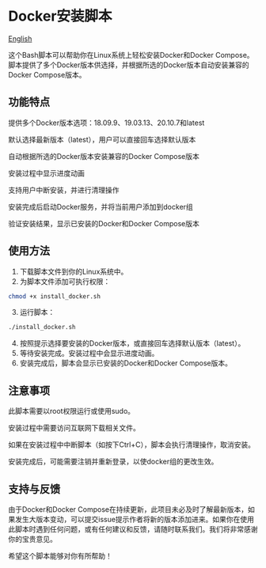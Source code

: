 # Docker安装脚本

[English](./README.md)

这个Bash脚本可以帮助你在Linux系统上轻松安装Docker和Docker Compose。脚本提供了多个Docker版本供选择，并根据所选的Docker版本自动安装兼容的Docker Compose版本。

## 功能特点

提供多个Docker版本选项：18.09.9、19.03.13、20.10.7和latest

默认选择最新版本（latest），用户可以直接回车选择默认版本

自动根据所选的Docker版本安装兼容的Docker Compose版本

安装过程中显示进度动画

支持用户中断安装，并进行清理操作

安装完成后启动Docker服务，并将当前用户添加到docker组

验证安装结果，显示已安装的Docker和Docker Compose版本

## 使用方法

1. 下载脚本文件到你的Linux系统中。
2. 为脚本文件添加可执行权限：

```sh
chmod +x install_docker.sh
```



3. 运行脚本：

```bash
./install_docker.sh
```



4. 按照提示选择要安装的Docker版本，或直接回车选择默认版本（latest）。
5. 等待安装完成。安装过程中会显示进度动画。
6. 安装完成后，脚本会显示已安装的Docker和Docker Compose版本。

## 注意事项

此脚本需要以root权限运行或使用sudo。

安装过程中需要访问互联网下载相关文件。

如果在安装过程中中断脚本（如按下Ctrl+C），脚本会执行清理操作，取消安装。

安装完成后，可能需要注销并重新登录，以使docker组的更改生效。

## 支持与反馈

由于Docker和Docker Compose在持续更新，此项目未必及时了解最新版本，如果发生大版本变动，可以提交issue提示作者将新的版本添加进来。如果你在使用此脚本时遇到任何问题，或有任何建议和反馈，请随时联系我们。我们将非常感谢你的宝贵意见。

希望这个脚本能够对你有所帮助！
